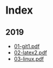 # Index

## 2019

- [01-git1.pdf](2019/01-git1.pdf)
- [02-latex2.pdf](2019/02-latex2.pdf)
- [03-linux.pdf](2019/03-linux.pdf)
